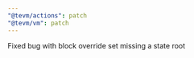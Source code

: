 ```yaml
---
"@tevm/actions": patch
"@tevm/vm": patch
---
```


Fixed bug with block override set missing a state root
